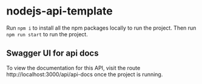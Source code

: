 # nodejs-api-template

Run `npm i` to install all the npm packages locally to run the project. Then run `npm run start` to run the project.

## Swagger UI for api docs

To view the documentation for this API, visit the route http://localhost:3000/api/api-docs once the project is running.
